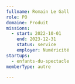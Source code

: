 ```yaml
---
fullname: Romain Le Gall
role: PO
domaine: Produit
missions:
  - start: 2022-10-01
    end: 2023-12-31
    status: service
    employer: Numéricité
startups:
  - enfants-du-spectacle
memberType: autre

---
```



